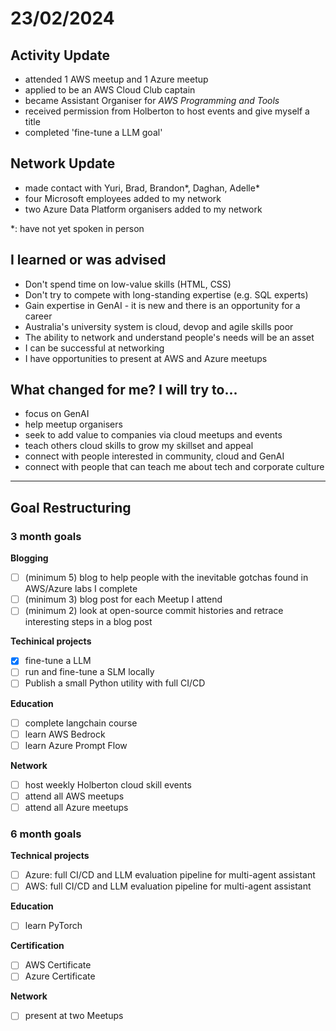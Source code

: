 # 23/02/2024

## Activity Update
- attended 1 AWS meetup and 1 Azure meetup
- applied to be an AWS Cloud Club captain
- became Assistant Organiser for _AWS Programming and Tools_
- received permission from Holberton to host events and give myself a title
- completed 'fine-tune a LLM goal'


## Network Update
- made contact with Yuri, Brad, Brandon*, Daghan, Adelle*
- four Microsoft employees added to my network
- two Azure Data Platform organisers added to my network

*: have not yet spoken in person

## I learned or was advised
- Don't spend time on low-value skills (HTML, CSS)
- Don't try to compete with long-standing expertise (e.g. SQL experts)
- Gain expertise in GenAI - it is new and there is an opportunity for a career
- Australia's university system is cloud, devop and agile skills poor
- The ability to network and understand people's needs will be an asset
- I can be successful at networking
- I have opportunities to present at AWS and Azure meetups

## What changed for me? I will try to...
- focus on GenAI
- help meetup organisers
- seek to add value to companies via cloud meetups and events
- teach others cloud skills to grow my skillset and appeal
- connect with people interested in community, cloud and GenAI
- connect with people that can teach me about tech and corporate culture

<hr>

## Goal Restructuring

### 3 month goals

**Blogging**
- [ ] (minimum 5) blog to help people with the inevitable gotchas found in AWS/Azure labs I complete
- [ ] (minimum 3) blog post for each Meetup I attend
- [ ] (minimum 2) look at open-source commit histories and retrace interesting steps in a blog post

**Techinical projects**
- [X] fine-tune a LLM
- [ ] run and fine-tune a SLM locally
- [ ] Publish a small Python utility with full CI/CD

**Education**
- [ ] complete langchain course
- [ ] learn AWS Bedrock
- [ ] learn Azure Prompt Flow

**Network**
- [ ] host weekly Holberton cloud skill events
- [ ] attend all AWS meetups
- [ ] attend all Azure meetups

### 6 month goals
**Technical projects**
- [ ] Azure: full CI/CD and LLM evaluation pipeline for multi-agent assistant
- [ ] AWS: full CI/CD and LLM evaluation pipeline for multi-agent assistant

**Education**
- [ ] learn PyTorch

**Certification**
- [ ] AWS Certificate
- [ ] Azure Certificate

**Network**
- [ ] present at two Meetups

